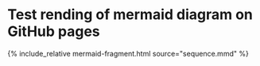 # Test rending of mermaid diagram on GitHub pages

{% include_relative mermaid-fragment.html source="sequence.mmd" %}

